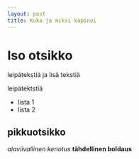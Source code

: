 ```yaml
---
layout: post
title: Kuka ja miksi kapinoi
---
```


# Iso otsikko
leipätekstiä ja lisä tekstiä 

leipätektstiä

- lista 1
- lista 2

## pikkuotsikko

_alaviivallinen kenotus_ **tähdellinen boldaus** 
